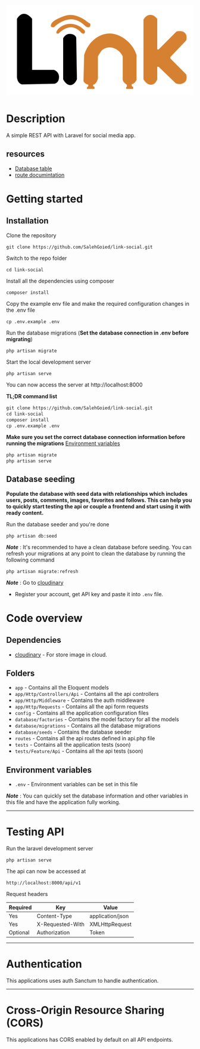 # ![Laravel Example App](public/logo.svg)

# Description

  A simple  REST API with Laravel for social media app.

## resources

- [Database table](https://gitmind.com/app/docs/fsjk7rvx)
- [route documintation](https://salehgoied.github.io/link-social/public/docs/)

# Getting started

## Installation

Clone the repository

    git clone https://github.com/SalehGoied/link-social.git

Switch to the repo folder

    cd link-social

Install all the dependencies using composer

    composer install

Copy the example env file and make the required configuration changes in the .env file

    cp .env.example .env

Run the database migrations (**Set the database connection in .env before migrating**)

    php artisan migrate

Start the local development server

    php artisan serve

You can now access the server at http://localhost:8000

**TL;DR command list**

    git clone https://github.com/SalehGoied/link-social.git
    cd link-social
    composer install
    cp .env.example .env

    
**Make sure you set the correct database connection information before running the migrations** [Environment variables](#environment-variables)

    php artisan migrate
    php artisan serve

## Database seeding

**Populate the database with seed data with relationships which includes users, posts, comments, images, favorites and follows. This can help you to quickly start testing the api or couple a frontend and start using it with ready content.**

Run the database seeder and you're done

    php artisan db:seed

***Note*** : It's recommended to have a clean database before seeding. You can refresh your migrations at any point to clean the database by running the following command

    php artisan migrate:refresh
    
 ***Note*** : Go to [cloudinary](https://cloudinary.com/)
 - Register your account, get API key and paste it into `.env` file.
# Code overview

## Dependencies

- [cloudinary](https://cloudinary.com/) - For store image in cloud.

## Folders

- `app` - Contains all the Eloquent models
- `app/Http/Controllers/Api` - Contains all the api controllers
- `app/Http/Middleware` - Contains the auth middleware
- `app/Http/Requests` - Contains all the api form requests
- `config` - Contains all the application configuration files
- `database/factories` - Contains the model factory for all the models
- `database/migrations` - Contains all the database migrations
- `database/seeds` - Contains the database seeder
- `routes` - Contains all the api routes defined in api.php file
- `tests` - Contains all the application tests (soon)
- `tests/Feature/Api` - Contains all the api tests (soon)

## Environment variables

- `.env` - Environment variables can be set in this file

***Note*** : You can quickly set the database information and other variables in this file and have the application fully working.

----------

# Testing API

Run the laravel development server

    php artisan serve

The api can now be accessed at

    http://localhost:8000/api/v1

Request headers

| **Required** 	| **Key**              	| **Value**            	|
|----------	|------------------	|------------------	|
| Yes      	| Content-Type     	| application/json 	|
| Yes      	| X-Requested-With 	| XMLHttpRequest   	|
| Optional 	| Authorization    	| Token      	|

----------
 
# Authentication
 
This applications uses auth Sanctum to handle authentication.

----------

# Cross-Origin Resource Sharing (CORS)
 
This applications has CORS enabled by default on all API endpoints.